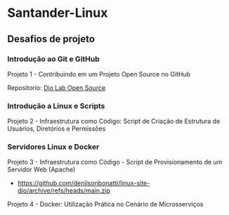 # Santander-Linux

## Desafios de projeto

### Introdução ao Git e GitHub
Projeto 1 - Contribuindo em um Projeto Open Source no GitHub

Repositorio: [Dio Lab Open Source](https://github.com/K-Leite/dio-lab-open-source)

### Introdução a Linux e Scripts
Projeto 2 - Infraestrutura como Código: Script de Criação de Estrutura de Usuários, Diretórios e Permissões

### Servidores Linux e Docker
Projeto 3 - Infraestrutura como Código - Script de Provisionamento de um Servidor Web (Apache)
- https://github.com/denilsonbonatti/linux-site-dio/archive/refs/heads/main.zip


Projeto 4 - Docker: Utilização Prática no Cenário de Microsserviços
